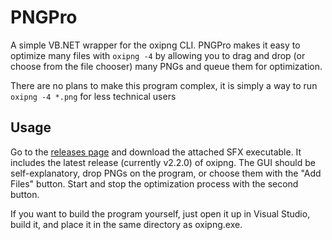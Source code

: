 ﻿# PNGPro

A simple VB.NET wrapper for the oxipng CLI.
PNGPro makes it easy to optimize many files with `oxipng -4` by allowing you to drag and drop (or choose from the file chooser)
many PNGs and queue them for optimization.

There are no plans to make this program complex, it is simply a way to run `oxipng -4 *.png` for less technical users

## Usage

Go to the [releases page](https://github.com/chocolatkey/PNGPro/releases) and download the attached SFX executable. It includes the latest release (currently v2.2.0) of oxipng.
The GUI should be self-explanatory, drop PNGs on the program, or choose them with the "Add Files" button. Start and stop the optimization process with the second button.

If you want to build the program yourself, just open it up in Visual Studio, build it, and place it in the same directory as oxipng.exe.